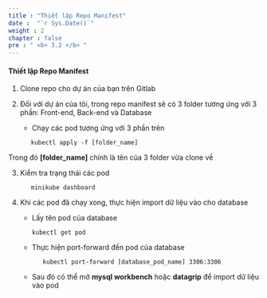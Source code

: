 ```yaml
---
title : "Thiết lập Repo Manifest"
date :  "`r Sys.Date()`" 
weight : 2 
chapter : false
pre : " <b> 3.2 </b> "
---
```


#### Thiết lập Repo Manifest

1. Clone repo cho dự án của bạn trên Gitlab

2. Đối với dự án của tôi, trong repo manifest sẽ có 3 folder tương ứng với 3 phần: Front-end, Back-end và Database

   - Chạy các pod tương ứng với 3 phần trên
   ```
      kubectl apply -f [folder_name]
   ```

Trong đó **[folder_name]** chính là tên của 3 folder vừa clone về

3. Kiểm tra trạng thái các pod

   ```
      minikube dashboard
   ```

4. Khi các pod đã chạy xong, thực hiện import dữ liệu vào cho database

   - Lấy tên pod của database

      ```
     kubectl get pod
      ``` 

   - Thực hiện port-forward đến pod của database

      ```
         kubectl port-forward [database_pod_name] 3306:3306
      ``` 

   - Sau đó có thể mở **mysql workbench** hoặc **datagrip** để import dữ liệu vào pod



